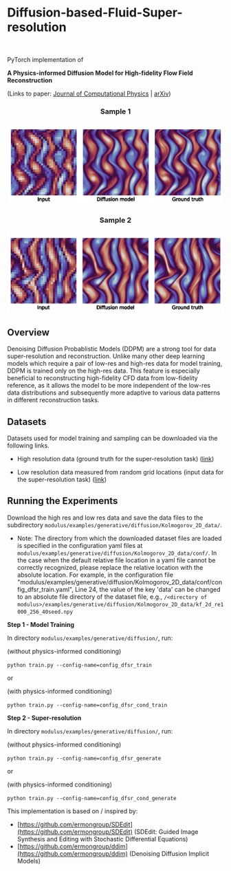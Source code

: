 <!-- markdownlint-disable -->

# Diffusion-based-Fluid-Super-resolution
<br>

PyTorch implementation of 

**A Physics-informed Diffusion Model for High-fidelity Flow Field Reconstruction** 

(Links to paper: <a href="https://www.sciencedirect.com/science/article/pii/S0021999123000670">Journal of Computational Physics</a> | <a href="https://arxiv.org/abs/2211.14680">arXiv</a>)

<div style style=”line-height: 25%” align="center">
<h3>Sample 1</h3>
<img src="https://github.com/BaratiLab/Diffusion-based-Fluid-Super-resolution/blob/main_v1/images/reconstruction_sample_01.gif">
<h3>Sample 2</h3>
<img src="https://github.com/BaratiLab/Diffusion-based-Fluid-Super-resolution/blob/main_v1/images/reconstruction_sample_02.gif">
</div>

## Overview
Denoising Diffusion Probablistic Models (DDPM) are a strong tool for data super-resolution and reconstruction. Unlike many other deep learning models which require a pair of low-res and high-res data for model training, DDPM is trained only on the high-res data. This feature is especially beneficial to reconstructing high-fidelity CFD data from low-fidelity reference, as it allows the model to be more independent of the low-res data distributions and subsequently more adaptive to various data patterns in different reconstruction tasks.

## Datasets
Datasets used for model training and sampling can be downloaded via the following links.

- High resolution data (ground truth for the super-resolution task) (<a href="https://figshare.com/ndownloader/files/39181919">link</a>)

- Low resolution data measured from random grid locations (input data for the super-resolution task) (<a href="https://figshare.com/ndownloader/files/39214622">link</a>)


## Running the Experiments
Download the high res and low res data and save the data files to the subdirectory ``modulus/examples/generative/diffusion/Kolmogorov_2D_data/``.

- Note: The directory from which the downloaded dataset files are loaded is specified in the configuration yaml files at ``modulus/examples/generative/diffusion/Kolmogorov_2D_data/conf/``. In the case when the default relative file location in a yaml file cannot be correctly recognized, please replace the relative location with the absolute location. For example, in the configuration file "modulus/examples/generative/diffusion/Kolmogorov_2D_data/conf/config_dfsr_train.yaml", Line 24, the value of the key 'data' can be changed to an absolute file directory of the dataset file, e.g., ``/<directory of modulus>/examples/generative/diffusion/Kolmogorov_2D_data/kf_2d_re1000_256_40seed.npy``

<b>Step 1 - Model Training</b>

In directory ``modulus/examples/generative/diffusion/``, run:

(without physics-informed conditioning)

``
python train.py --config-name=config_dfsr_train
``

or 

(with physics-informed conditioning)

``
python train.py --config-name=config_dfsr_cond_train
``

<b>Step 2 - Super-resolution</b>

In directory ``modulus/examples/generative/diffusion/``, run:

(without physics-informed conditioning)

``
python train.py --config-name=config_dfsr_generate
``

or 

(with physics-informed conditioning)

``
python train.py --config-name=config_dfsr_cond_generate
``

This implementation is based on / inspired by:

- [https://github.com/ermongroup/SDEdit](https://github.com/ermongroup/SDEdit) (SDEdit: Guided Image Synthesis and Editing with Stochastic Differential Equations)
- [https://github.com/ermongroup/ddim](https://github.com/ermongroup/ddim) (Denoising Diffusion Implicit Models)

